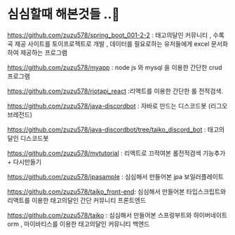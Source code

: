 <!-- # 안녕하세요 저는 꾸준히 학습하는것을 좋아하는 신입 웹개발자입니다.😃
이곳은 제가 업무시간 외에 좋아하는것을 주제로 학습했던 기술들을 바탕으로 토이프로젝트를 전시하는 공간입니다.
# 기술
html , css , js , jquery , java , spring boot , jsp , oracle 등을 주로 사용하고 최근에는 react 등의 spa 에 관심이 있어 학습하고 토이프로젝트를 만들었습니다.😇
# 최근 토이프로젝트
https://github.com/zuzu578/spring_boot_001-2-2

최근에 태고의달인 커뮤니티 , 수록곡 제공 사이트를 토이프로젝트로 개발하고있고 , 데이터를 필요로하는 유저들에게 excel 문서화하여 제공하는 프로그램도 개발하였습니다🤠

https://github.com/zuzu578/myapp
node js 와 mysql 을 이용한 간단한 crud 프로그램 입니다.

https://github.com/zuzu578/riotapi_react
리액트를 이용한  간단한 롤 전적검색 프로그램입니다. 

# 성향
학습한 언어나 프레임워크를 통해 해당 언어나 프레임워크로 간단한 프로그램이나 응용하여 토이프로젝트를 만드는것을 좋아하는 개발자입니다!🤩 -->

# 심심할때 해본것들 ..🤠
https://github.com/zuzu578/spring_boot_001-2-2 : 태고의달인 커뮤니티 , 수록곡 제공 사이트를 토이프로젝트로 개발 , 데이터를 필요로하는 유저들에게 excel 문서화하여 제공하는 프로그램

https://github.com/zuzu578/myapp : node js 와 mysql 을 이용한 간단한 crud 프로그램


https://github.com/zuzu578/riotapi_react :리액트를 이용한  간단한 롤 전적검색. 


https://github.com/zuzu578/java-discordbot : 자바로 만드는 디스코드봇 (리그오브레전드)


https://github.com/zuzu578/java-discordbot/tree/taiko_discord_bot : 태고의달인 디스코드봇 


https://github.com/zuzu578/mytutorial : 리액트로 끄적여본 롤전적검색 기능추가 + 다시만들기 



https://github.com/zuzu578/jpasample : 심심해서 만들어본 jpa 보일러플레이트



https://github.com/zuzu578/taiko_front-end: 심심해서 만들어본 타입스크립트와 리액트를 이용한 태고의달인 간단 커뮤니티 프론트엔드 



https://github.com/zuzu578/taiko : 심심해서 만들어본 스프링부트와 하이버네이트 orm , 마이바티스를 이용한 태고의달인 커뮤니티 백엔드 

